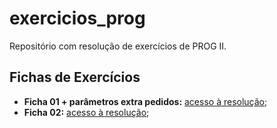 # exercicios_prog
Repositório com resolução de exercícios de PROG II.

## Fichas de Exercícios

- **Ficha 01 + parâmetros extra pedidos:** [acesso à resolução](src/ficha01);
- **Ficha 02:** [acesso à resolução](src/ficha02);
